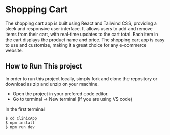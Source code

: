 # Shopping Cart
The shopping cart app is built using React and Tailwind CSS, providing a sleek and responsive user interface. It allows users to add and remove items from their cart, with real-time updates to the cart total. Each item in the cart displays the product name and price.  The shopping cart app is easy to use and customize, making it a great choice for any e-commerce website.
## How to Run This project

In order to run this project locally, simply fork and clone the repository or download as zip and unzip on your machine.

- Open the project in your prefered code editor.
- Go to terminal -> New terminal (If you are using VS code)

In the first terminal

```
$ cd ClinicApp
$ npm install 
$ npm run dev

```
